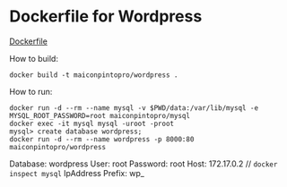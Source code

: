 # Dockerfile for Wordpress

[Dockerfile](Dockerfile)

How to build:

```
docker build -t maiconpintopro/wordpress .
```

How to run:

```
docker run -d --rm --name mysql -v $PWD/data:/var/lib/mysql -e MYSQL_ROOT_PASSWORD=root maiconpintopro/mysql
docker exec -it mysql mysql -uroot -proot
mysql> create database wordpress;
docker run -d --rm --name wordpress -p 8000:80 maiconpintopro/wordpress
```

Database: wordpress
User: root
Password: root
Host: 172.17.0.2 // `docker inspect mysql` IpAddress
Prefix: wp_
